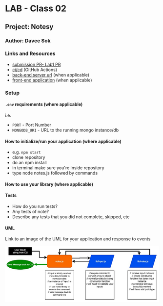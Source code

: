 # LAB - Class 02

## Project: Notesy

### Author: Davee Sok

### Links and Resources

- [submission PR- Lab1 PR](https://github.com/davee-401-advanced-javascript/notes/pull/2)
- [ci/cd](http://xyz.com) (GitHub Actions)
- [back-end server url](http://xyz.com) (when applicable)
- [front-end application](http://xyz.com) (when applicable)

### Setup

#### `.env` requirements (where applicable)

i.e.

- `PORT` - Port Number
- `MONGODB_URI` - URL to the running mongo instance/db

#### How to initialize/run your application (where applicable)

- e.g. `npm start`
- clone repository
- do an npm install
- in terminal make sure you're inside repository
- type node notes.js followed by commands

#### How to use your library (where applicable)

#### Tests

- How do you run tests?
- Any tests of note?
- Describe any tests that you did not complete, skipped, etc

#### UML

Link to an image of the UML for your application and response to events

![Lab1-UMl](images/Class1-UML.jpg)
